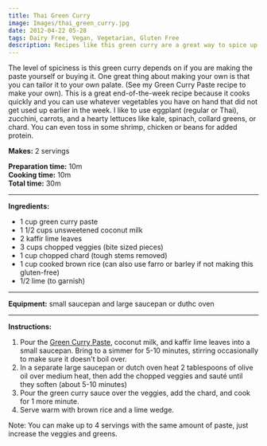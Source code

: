 ```yaml
---
title: Thai Green Curry
image: Images/thai_green_curry.jpg
date: 2012-04-22 05-28
tags: Dairy Free, Vegan, Vegetarian, Gluten Free
description: Recipes like this green curry are a great way to spice up your weekly dinners while using leftover meat and vegetables. You can make the paste ahead of time and refrigerate for up to a week, or buy a pre-made paste and whip this up in under half an hour.
---
```

The level of spiciness is this green curry depends on if you are making the paste yourself or buying it. One great thing about making your own is that you can tailor it to your own palate. (See my Green Curry Paste recipe to make your own). This is a great end-of-the-week recipe because it cooks quickly and you can use whatever vegetables you have on hand that did not get used up earlier in the week. I like to use eggplant (regular or Thai), zucchini, carrots, and a hearty lettuces like kale, spinach, collard greens, or chard. You can even toss in some shrimp, chicken or beans for added protein.

**Makes:** 2 servings

**Preparation time:** 10m  
**Cooking time:** 10m  
**Total time:** 30m

---

**Ingredients:**

- 1 cup green curry paste
- 1 1/2 cups unsweetened coconut milk
- 2 kaffir lime leaves
- 3 cups chopped veggies (bite sized pieces)
- 1 cup chopped chard (tough stems removed)
- 1 cup cooked brown rice (can also use farro or barley if not making this gluten-free)
- 1/2 lime (to garnish)


---

**Equipment:** small saucepan and large saucepan or duthc oven 

---

**Instructions:**

1. Pour the [Green Curry Paste](https://wafflehearts.com/recipes/green_curry_paste/), coconut milk, and kaffir lime leaves into a small saucepan. Bring to a simmer for 5-10 minutes, stirring occasionally to make sure it doesn't boil over.  
1. In a separate large saucepan or dutch oven heat 2 tablespoons of olive oil over medium heat, then add the chopped veggies and sauté until they soften (about 5-10 minutes)
1. Pour the green curry sauce over the veggies, add the chard, and cook for 1 more minute. 
1. Serve warm with brown rice and a lime wedge. 


Note: You can make up to 4 servings with the same amount of paste, just increase the veggies and greens.

